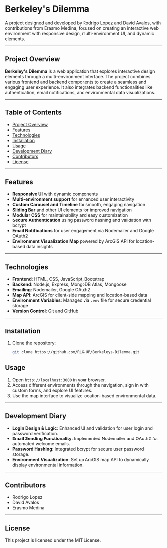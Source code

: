 # Berkeley's Dilemma

A project designed and developed by Rodrigo Lopez and David Avalos, with contributions from Erasmo Medina, focused on creating an interactive web environment with responsive design, multi-environment UI, and dynamic elements.

---

## Project Overview

**Berkeley's Dilemma** is a web application that explores interactive design elements through a multi-environment interface. The project combines various frontend and backend components to create a seamless and engaging user experience. It also integrates backend functionalities like authentication, email notifications, and environmental data visualizations.

---

## Table of Contents

- [Project Overview](#project-overview)
- [Features](#features)
- [Technologies](#technologies)
- [Installation](#installation)
- [Usage](#usage)
- [Development Diary](#development-diary)
- [Contributors](#contributors)
- [License](#license)

---

## Features

- **Responsive UI** with dynamic components
- **Multi-environment support** for enhanced user interactivity
- **Custom Carousel and Timeline** for smooth, engaging navigation
- **Sliding Bar** and other UI elements for improved navigation
- **Modular CSS** for maintainability and easy customization
- **Secure Authentication** using password hashing and validation with bcrypt
- **Email Notifications** for user engagement via Nodemailer and Google OAuth2
- **Environment Visualization Map** powered by ArcGIS API for location-based data insights

---

## Technologies

- **Frontend**: HTML, CSS, JavaScript, Bootstrap
- **Backend**: Node.js, Express, MongoDB Atlas, Mongoose
- **Emailing**: Nodemailer, Google OAuth2
- **Map API**: ArcGIS for client-side mapping and location-based data
- **Environment Variables**: Managed via `.env` file for secure credential storage
- **Version Control**: Git and GitHub

---

## Installation

1. Clone the repository:
   ```bash
   git clone https://github.com/RLG-UP/Berkeleys-Dilemma.git
   

## Usage

1. Open `http://localhost:3000` in your browser.
2. Access different environments through the navigation, sign in with custom forms, and explore UI features.
3. Use the map interface to visualize location-based environmental data.

---

## Development Diary

- **Login Design & Logic**: Enhanced UI and validation for user login and password verification.
- **Email Sending Functionality**: Implemented Nodemailer and OAuth2 for automated welcome emails.
- **Password Hashing**: Integrated bcrypt for secure user password storage.
- **Environment Visualization**: Set up ArcGIS map API to dynamically display environmental information.

---

## Contributors

- Rodrigo Lopez
- David Avalos
- Erasmo Medina

---

## License

This project is licensed under the MIT License.


